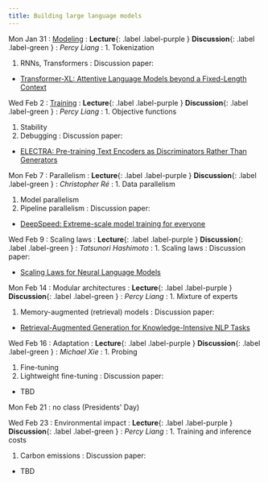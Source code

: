 ```yaml
---
title: Building large language models
---
```

Mon Jan 31
: [Modeling](../lectures/modeling)
  : **Lecture**{: .label .label-purple } **Discussion**{: .label .label-green }
: *Percy Liang*
: 1. Tokenization
  1. RNNs, Transformers
: Discussion paper:
  - [Transformer-XL: Attentive Language Models beyond a Fixed-Length Context](https://arxiv.org/pdf/1901.02860.pdf)

Wed Feb 2
: [Training](../lectures/training)
  : **Lecture**{: .label .label-purple } **Discussion**{: .label .label-green }
: *Percy Liang*
: 1. Objective functions
  1. Stability
  1. Debugging
: Discussion paper:
  - [ELECTRA: Pre-training Text Encoders as Discriminators Rather Than Generators](https://arxiv.org/pdf/2003.10555.pdf)

Mon Feb 7
: Parallelism
  : **Lecture**{: .label .label-purple } **Discussion**{: .label .label-green }
: *Christopher Ré*
: 1. Data parallelism
  1. Model parallelism
  1. Pipeline parallelism
: Discussion paper:
  - [DeepSpeed: Extreme-scale model training for everyone](https://www.microsoft.com/en-us/research/blog/deepspeed-extreme-scale-model-training-for-everyone/)

Wed Feb 9
: Scaling laws
  : **Lecture**{: .label .label-purple } **Discussion**{: .label .label-green }
: *Tatsunori Hashimoto*
: 1. Scaling laws
: Discussion paper:
  - [Scaling Laws for Neural Language Models](https://arxiv.org/pdf/2001.08361.pdf)

Mon Feb 14
: Modular architectures
  : **Lecture**{: .label .label-purple } **Discussion**{: .label .label-green }
: *Percy Liang*
: 1. Mixture of experts
  1. Memory-augmented (retrieval) models
: Discussion paper:
  - [Retrieval-Augmented Generation for Knowledge-Intensive NLP Tasks](https://arxiv.org/pdf/2005.11401.pdf)

Wed Feb 16
: Adaptation
  : **Lecture**{: .label .label-purple } **Discussion**{: .label .label-green }
: *Michael Xie*
: 1. Probing
  1. Fine-tuning
  1. Lightweight fine-tuning
: Discussion paper:
  - TBD

Mon Feb 21
: no class (Presidents' Day)

Wed Feb 23
: Environmental impact
  : **Lecture**{: .label .label-purple } **Discussion**{: .label .label-green }
: *Percy Liang*
: 1. Training and inference costs
  1. Carbon emissions
: Discussion paper:
  - TBD
